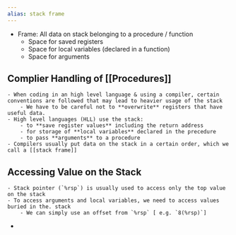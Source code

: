 ```yaml
---
alias: stack frame
---
```


- Frame: All data on stack belonging to a procedure / function
	- Space for saved registers
	- Space for local variables (declared in a function)
	- Space for arguments
## Complier Handling of [[Procedures]]
	- When coding in an high level language & using a compiler, certain conventions are followed that may lead to heavier usage of the stack
		- We have to be careful not to **overwrite** registers that have useful data.
	- High level languages (HLL) use the stack:
		- to **save register values** including the return address
		- for storage of **local variables** declared in the precedure
		- to pass **arguments** to a procedure
	- Compilers usually put data on the stack in a certain order, which we call a [[stack frame]]
## Accessing Value on the Stack
	- Stack pointer (`%rsp`) is usually used to access only the top value on the stack
	- To access arguments and local variables, we need to access values buried in the. stack
		- We can simply use an offset from `%rsp` [ e.g. `8(%rsp)`]
-